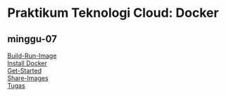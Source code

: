 <h1>Praktikum Teknologi Cloud: Docker</h1>
<h2>minggu-07</h2>
<a href="https://github.com/nikhwanbs/tekn-cloud-computing/blob/master/minggu-07/build-run-image.md">Build-Run-Image</a><br>
<a href="https://github.com/nikhwanbs/tekn-cloud-computing/blob/master/minggu-07/docker.md">Install Docker</a><br>
<a href="https://github.com/nikhwanbs/tekn-cloud-computing/blob/master/minggu-07/get-started.md">Get-Started</a><br>
<a href="https://github.com/nikhwanbs/tekn-cloud-computing/blob/master/minggu-07/share-images.md">Share-Images</a><br>
<a href="https://github.com/nikhwanbs/tekn-cloud-computing/blob/master/minggu-07/ubuntu-image.md">Tugas</a><br>